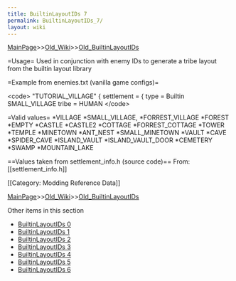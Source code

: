 ```yaml
---
title: BuiltinLayoutIDs 7
permalink: BuiltinLayoutIDs_7/
layout: wiki
---
```


[MainPage](/keeperrl_wiki/ "wikilink")>>[Old_Wiki](/keeperrl_wiki/Old_Wiki "wikilink")>>[Old_BuiltinLayoutIDs](/keeperrl_wiki/Old_BuiltinLayoutIDs "wikilink")

=Usage=
Used in conjunction with enemy IDs to generate a tribe layout from the builtin layout library

=Example from enemies.txt (vanilla game configs)=

&lt;code&gt;
  &quot;TUTORIAL_VILLAGE&quot;
  {
  settlement = {
    type = Builtin SMALL_VILLAGE
    tribe = HUMAN
&lt;/code&gt;

=Valid values=
*VILLAGE
*SMALL_VILLAGE,
*FORREST_VILLAGE
*FOREST
*EMPTY
*CASTLE
*CASTLE2
*COTTAGE
*FORREST_COTTAGE
*TOWER
*TEMPLE
*MINETOWN
*ANT_NEST
*SMALL_MINETOWN
*VAULT
*CAVE
*SPIDER_CAVE
*ISLAND_VAULT
*ISLAND_VAULT_DOOR
*CEMETERY
*SWAMP
*MOUNTAIN_LAKE

==Values taken from settlement_info.h (source code)==
From: [[settlement_info.h]]

[[Category: Modding Reference Data]]

[MainPage](/keeperrl_wiki/ "wikilink")>>[Old_Wiki](/keeperrl_wiki/Old_Wiki "wikilink")>>[Old_BuiltinLayoutIDs](/keeperrl_wiki/Old_BuiltinLayoutIDs "wikilink")

Other items in this section
-    [BuiltinLayoutIDs 0](/keeperrl_wiki/BuiltinLayoutIDs_0 "wikilink")
-    [BuiltinLayoutIDs 1](/keeperrl_wiki/BuiltinLayoutIDs_1 "wikilink")
-    [BuiltinLayoutIDs 2](/keeperrl_wiki/BuiltinLayoutIDs_2 "wikilink")
-    [BuiltinLayoutIDs 3](/keeperrl_wiki/BuiltinLayoutIDs_3 "wikilink")
-    [BuiltinLayoutIDs 4](/keeperrl_wiki/BuiltinLayoutIDs_4 "wikilink")
-    [BuiltinLayoutIDs 5](/keeperrl_wiki/BuiltinLayoutIDs_5 "wikilink")
-    [BuiltinLayoutIDs 6](/keeperrl_wiki/BuiltinLayoutIDs_6 "wikilink")
